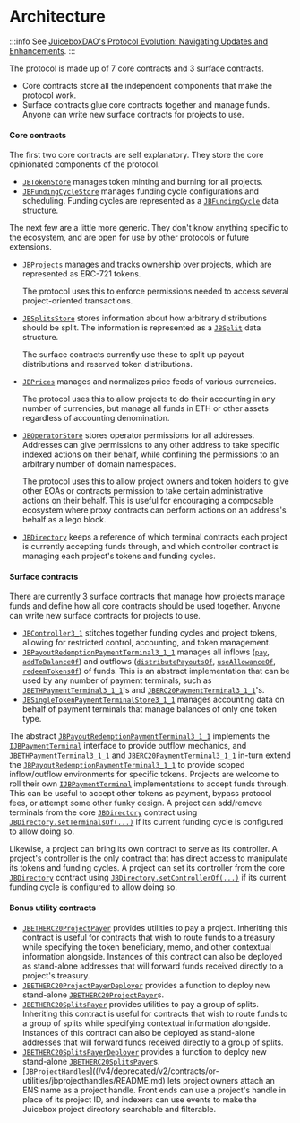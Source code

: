 # Architecture

:::info
See [JuiceboxDAO's Protocol Evolution: Navigating Updates and Enhancements](https://jango.eth.limo/31469E9F-8C0D-49E9-8003-0077674708A6/).
:::

The protocol is made up of 7 core contracts and 3 surface contracts.

* Core contracts store all the independent components that make the protocol work.
* Surface contracts glue core contracts together and manage funds. Anyone can write new surface contracts for projects to use.

#### Core contracts

The first two core contracts are self explanatory. They store the core opinionated components of the protocol.

* [`JBTokenStore`](/v4/deprecated/v3/api/contracts/jbtokenstore/README.md) manages token minting and burning for all projects.
* [`JBFundingCycleStore`](/v4/deprecated/v3/api/contracts/jbfundingcyclestore/README.md) manages funding cycle configurations and scheduling. Funding cycles are represented as a [`JBFundingCycle`](/v4/deprecated/v3/api/data-structures/jbfundingcycle.md) data structure.

The next few are a little more generic. They don't know anything specific to the ecosystem, and are open for use by other protocols or future extensions.

*   [`JBProjects`](/v4/deprecated/v3/api/contracts/jbprojects/README.md) manages and tracks ownership over projects, which are represented as ERC-721 tokens.

    The protocol uses this to enforce permissions needed to access several project-oriented transactions.
*   [`JBSplitsStore`](/v4/deprecated/v3/api/contracts/jbsplitsstore/README.md) stores information about how arbitrary distributions should be split. The information is represented as a [`JBSplit`](/v4/deprecated/v3/api/data-structures/jbsplit.md) data structure.

    The surface contracts currently use these to split up payout distributions and reserved token distributions.
*   [`JBPrices`](/v4/deprecated/v3/api/contracts/jbprices/README.md) manages and normalizes price feeds of various currencies.

    The protocol uses this to allow projects to do their accounting in any number of currencies, but manage all funds in ETH or other assets regardless of accounting denomination.
*   [`JBOperatorStore`](/v4/deprecated/v3/api/contracts/jboperatorstore/README.md) stores operator permissions for all addresses. Addresses can give permissions to any other address to take specific indexed actions on their behalf, while confining the permissions to an arbitrary number of domain namespaces.

    The protocol uses this to allow project owners and token holders to give other EOAs or contracts permission to take certain administrative actions on their behalf. This is useful for encouraging a composable ecosystem where proxy contracts can perform actions on an address's behalf as a lego block.

* [`JBDirectory`](/v4/deprecated/v3/api/contracts/jbdirectory/) keeps a reference of which terminal contracts each project is currently accepting funds through, and which controller contract is managing each project's tokens and funding cycles.

#### Surface contracts

There are currently 3 surface contracts that manage how projects manage funds and define how all core contracts should be used together. Anyone can write new surface contracts for projects to use.

* [`JBController3_1`](/v4/deprecated/v3/api/contracts/or-controllers/jbcontroller3_1/) stitches together funding cycles and project tokens, allowing for restricted control, accounting, and token management.
* [`JBPayoutRedemptionPaymentTerminal3_1_1`](/v4/deprecated/v3/api/contracts/or-payment-terminals/or-abstract/jbpayoutredemptionpaymentterminal3_1_1/) manages all inflows ([`pay`](/v4/deprecated/v3/api/contracts/or-payment-terminals/or-abstract/jbpayoutredemptionpaymentterminal3_1_1/#pay), [`addToBalanceOf`](/v4/deprecated/v3/api/contracts/or-payment-terminals/or-abstract/jbpayoutredemptionpaymentterminal3_1_1/#addtobalanceof)) and outflows ([`distributePayoutsOf`](/v4/deprecated/v3/api/contracts/or-payment-terminals/or-abstract/jbpayoutredemptionpaymentterminal3_1_1/#distributepayoutsof), [`useAllowanceOf`](/v4/deprecated/v3/api/contracts/or-payment-terminals/or-abstract/jbpayoutredemptionpaymentterminal3_1_1/#useallowanceof), [`redeemTokensOf`](/v4/deprecated/v3/api/contracts/or-payment-terminals/or-abstract/jbpayoutredemptionpaymentterminal3_1_1/#redeemtokensof)) of funds. This is an abstract implementation that can be used by any number of payment terminals, such as [`JBETHPaymentTerminal3_1_1`](/v4/deprecated/v3/api/contracts/or-payment-terminals/jbethpaymentterminal3_1_1/)'s and [`JBERC20PaymentTerminal3_1_1`](/v4/deprecated/v3/api/contracts/or-payment-terminals/jberc20paymentterminal3_1_1/)'s.
* [`JBSingleTokenPaymentTerminalStore3_1_1`](/v4/deprecated/v3/api/contracts/jbsingletokenpaymentterminalstore3_1_1/) manages accounting data on behalf of payment terminals that manage balances of only one token type.

The abstract [`JBPayoutRedemptionPaymentTerminal3_1_1`](/v4/deprecated/v3/api/contracts/or-payment-terminals/or-abstract/jbpayoutredemptionpaymentterminal3_1_1/) implements the [`IJBPaymentTerminal`](/v4/deprecated/v3/api/interfaces/ijbpaymentterminal.md) interface to provide outflow mechanics, and [`JBETHPaymentTerminal3_1_1`](/v4/deprecated/v3/api/contracts/or-payment-terminals/jbethpaymentterminal3_1_1/) and [`JBERC20PaymentTerminal3_1_1`](/v4/deprecated/v3/api/contracts/or-payment-terminals/jberc20paymentterminal3_1_1/) in-turn extend the [`JBPayoutRedemptionPaymentTerminal3_1_1`](/v4/deprecated/v3/api/contracts/or-payment-terminals/or-abstract/jbpayoutredemptionpaymentterminal3_1_1/) to provide scoped inflow/outflow environments for specific tokens. Projects are welcome to roll their own [`IJBPaymentTerminal`](/v4/deprecated/v3/api/interfaces/ijbpaymentterminal.md) implementations to accept funds through. This can be useful to accept other tokens as payment, bypass protocol fees, or attempt some other funky design. A project can add/remove terminals from the core [`JBDirectory`](/v4/deprecated/v3/api/contracts/jbdirectory/) contract using [`JBDirectory.setTerminalsOf(...)`](/v4/deprecated/v3/api/contracts/jbdirectory/write/setterminalsof.md) if its current funding cycle is configured to allow doing so.

Likewise, a project can bring its own contract to serve as its controller. A project's controller is the only contract that has direct access to manipulate its tokens and funding cycles. A project can set its controller from the core [`JBDirectory`](/v4/deprecated/v3/api/contracts/jbdirectory/) contract using [`JBDirectory.setControllerOf(...)`](/v4/deprecated/v3/api/contracts/jbdirectory/write/setcontrollerof.md) if its current funding cycle is configured to allow doing so.

#### Bonus utility contracts

* [`JBETHERC20ProjectPayer`](/v4/deprecated/v3/api/contracts/or-utilities/jbetherc20projectpayer/) provides utilities to pay a project. Inheriting this contract is useful for contracts that wish to route funds to a treasury while specifying the token beneficiary, memo, and other contextual information alongside. Instances of this contract can also be deployed as stand-alone addresses that will forward funds received directly to a project's treasury.
* [`JBETHERC20ProjectPayerDeployer`](/v4/deprecated/v3/api/contracts/or-utilities/jbetherc20projectpayerdeployer/) provides a function to deploy new stand-alone [`JBETHERC20ProjectPayer`](/v4/deprecated/v3/api/contracts/or-utilities/jbetherc20projectpayer/)s.
* [`JBETHERC20SplitsPayer`](/v4/deprecated/v3/api/contracts/or-utilities/jbetherc20splitspayer/) provides utilities to pay a group of splits. Inheriting this contract is useful for contracts that wish to route funds to a group of splits while specifying contextual information alongside. Instances of this contract can also be deployed as stand-alone addresses that will forward funds received directly to a group of splits.
* [`JBETHERC20SplitsPayerDeployer`](/v4/deprecated/v3/api/contracts/or-utilities/jbetherc20splitspayerdeployer/) provides a function to deploy new stand-alone [`JBETHERC20SplitsPayer`](/v4/deprecated/v3/api/contracts/or-utilities/jbetherc20splitspayer/)s.
* [`JBProjectHandles`]((/v4/deprecated/v2/contracts/or-utilities/jbprojecthandles/README.md) lets project owners attach an ENS name as a project handle. Front ends can use a project's handle in place of its project ID, and indexers can use events to make the Juicebox project directory searchable and filterable.

<!-- ## [Visual map](www.figma.com/file/qGZbvt4kWgDJOntra7L960/JBV2) -->
